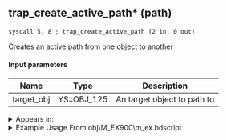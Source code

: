 ## trap_create_active_path* (path)

`syscall 5, 8 ; trap_create_active_path (2 in, 0 out)`

Creates an active path from one object to another

#### Input parameters
| Name | Type | Description
|------|------|------------
| target_obj   | YS::OBJ_125   | An target object to path to




<details>
	<summary>Appears in:</summary>
| filename | Entity (obj)
|----------|-------------
| obj\M_EX900\m_ex.bdscript       | ((M) Assassin)          

</details>

<details>
	<summary>Example Usage From obj\M_EX900\m_ex.bdscript</summary>
```
L5933:
 popToSp 4
 popToSp 8
 popToSp 12
 popToSp 0
 pushFromFSp 0
 pushFromFSp 12
 syscall 5, 8 ; trap_create_active_path (2 in, 0 out)
 pushFromPSp 32
 pushImm 12
 add 
 pushImmf 0
 memcpy 0
 pushFromFSp 0
 pushImmf 10
 syscall 5, 3 ; trap_get_path_dir (2 in, 1 out)
 memcpyToSp 16, 80
 pushFromPSp 80
 memcpyToSp 16, 32
 pushFromFSp 12
 syscall 1, 147 ; trap_obj_pos (1 in, 1 out)
 memcpyToSp 16, 80
 pushFromPSp 80
 pushFromFSp 0
 syscall 1, 147 ; trap_obj_pos (1 in, 1 out)
 memcpyToSp 16, 96
 pushFromPSp 96
 syscall 0, 5 ; trap_vector_sub (2 in, 1 out)
 memcpyToSp 16, 112
 pushFromPSp 112
 memcpyToSp 16, 48
 pushFromPSp 48
 syscall 0, 6 ; trap_vector_len (1 in, 1 out)
 popToSp 64
 pushImm 1
 popToSp 16
 pushFromPSp 32
 fetchValue 12
 pushImmf 0
 subf 
 supzf 
 jz L6245
 pushFromFSp 0
 pushFromPSp 32
 pushFromFSp 8
 fetchValue 8
 syscall 1, 80 ; trap_obj_turn_dir (3 in, 1 out)
 drop 
 pushFromPSp 32
 pushImm 12
 add 
 pushImmf 100
 memcpy 0
 pushFromFSp 0
 pushFromPSp 32
 pushFromFSp 8
 fetchValue 0
 pushFromFSp 8
 fetchValue 4
 syscall 1, 119 ; trap_obj_check_step (4 in, 1 out)
 popToSp 20
 pushFromFSp 20
 dup 
 pushImm 1
 sub 
 jz L6077
 dup 
 pushImm 2
 sub 
 jz L6077
 jmp L6198
```
</details>

